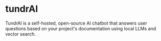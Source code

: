 # tundrAI
TundrAI is a self-hosted, open-source AI chatbot that answers user questions based on your project's documentation using local LLMs and vector search.
